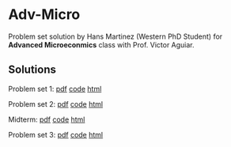 # Adv-Micro
Problem set solution by Hans Martinez (Western PhD Student) for **Advanced Microeconmics** class with Prof. Victor Aguiar.

## Solutions

Problem set 1: [pdf](https://github.com/hans-mtz/Adv-Micro/blob/main/PS1/PS1.pdf) [code](https://github.com/hans-mtz/Adv-Micro/tree/main/PS1) [html](https://raw.githack.com/hans-mtz/Adv-Micro/main/PS1/PS1.html)

Problem set 2: [pdf](https://github.com/hans-mtz/Adv-Micro/blob/main/PS2/PS2.pdf) [code](https://github.com/hans-mtz/Adv-Micro/tree/main/PS2) [html](https://raw.githack.com/hans-mtz/Adv-Micro/main/PS2/PS2.html)

Midterm: [pdf](https://github.com/hans-mtz/Adv-Micro/blob/main/Midterm/midterm.pdf) [code](https://github.com/hans-mtz/Adv-Micro/tree/main/Midterm) [html](https://raw.githack.com/hans-mtz/Adv-Micro/main/Midterm/midterm.html)

Problem set 3: [pdf](https://github.com/hans-mtz/Adv-Micro/blob/main/PS3/PS3.pdf) [code](https://github.com/hans-mtz/Adv-Micro/tree/main/PS3) [html](https://raw.githack.com/hans-mtz/Adv-Micro/main/PS3/PS3.html)
